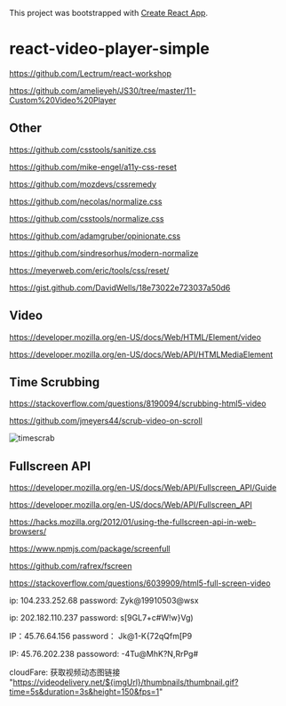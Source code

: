 This project was bootstrapped with [Create React App](https://github.com/facebook/create-react-app).

# react-video-player-simple

https://github.com/Lectrum/react-workshop

https://github.com/amelieyeh/JS30/tree/master/11-Custom%20Video%20Player

## Other

https://github.com/csstools/sanitize.css

https://github.com/mike-engel/a11y-css-reset

https://github.com/mozdevs/cssremedy

https://github.com/necolas/normalize.css

https://github.com/csstools/normalize.css

https://github.com/adamgruber/opinionate.css

https://github.com/sindresorhus/modern-normalize

https://meyerweb.com/eric/tools/css/reset/

https://gist.github.com/DavidWells/18e73022e723037a50d6

## Video

https://developer.mozilla.org/en-US/docs/Web/HTML/Element/video

https://developer.mozilla.org/en-US/docs/Web/API/HTMLMediaElement

## Time Scrubbing

https://stackoverflow.com/questions/8190094/scrubbing-html5-video

https://github.com/jmeyers44/scrub-video-on-scroll

![timescrab](https://user-images.githubusercontent.com/24504648/60599810-c28b5d00-9db7-11e9-934e-bf80d0166f7f.png)

## Fullscreen API

https://developer.mozilla.org/en-US/docs/Web/API/Fullscreen_API/Guide

https://developer.mozilla.org/en-US/docs/Web/API/Fullscreen_API

https://hacks.mozilla.org/2012/01/using-the-fullscreen-api-in-web-browsers/

https://www.npmjs.com/package/screenfull

https://github.com/rafrex/fscreen

https://stackoverflow.com/questions/6039909/html5-full-screen-video


<!-- 老机器 -->
<!-- ip: 202.182.110.237
username: root
password: tZ,1-w#].whYTwCd

mysql: WLSYD$ttxqXq9@ -->

<!-- 新机器 香港 -->

<!-- ip: 198.13.43.1
username: tZ,1-w#].whYTwCd -->

ip: 104.233.252.68
password: Zyk@19910503@wsx



<!-- votlr 服务器 日本 专门存放后台管理系统 生成分享海报 -->

ip: 202.182.110.237
password: s[9GL7+c#W!w}Vg)

<!-- 最新服务器 洛杉矶-->
IP：45.76.64.156
password： Jk@1-K{72qQfm[P9


<!-- 转换域名服服务器 vltur服务器-->
IP: 45.76.202.238
passoword: -4Tu@MhK?N,RrPg#

cloudFare: 获取视频动态图链接
"https://videodelivery.net/${imgUrl}/thumbnails/thumbnail.gif?time=5s&duration=3s&height=150&fps=1"